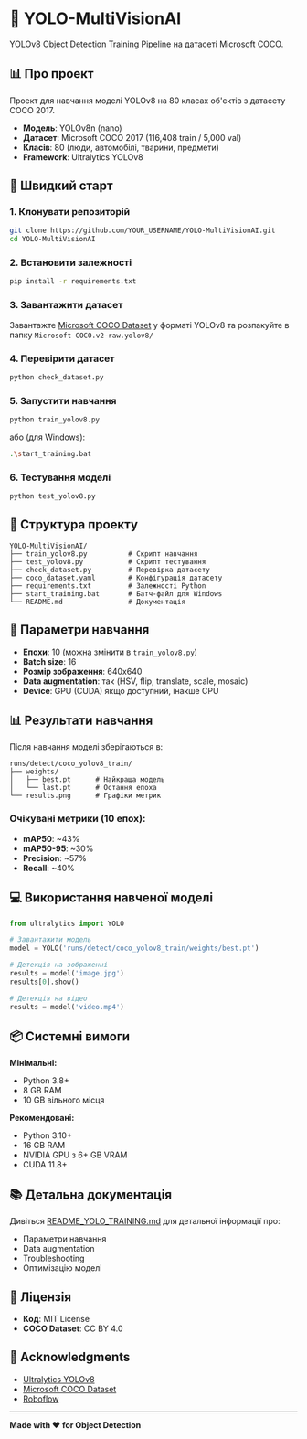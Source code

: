 # 🎯 YOLO-MultiVisionAI

YOLOv8 Object Detection Training Pipeline на датасеті Microsoft COCO.

## 📊 Про проект

Проект для навчання моделі YOLOv8 на 80 класах об'єктів з датасету COCO 2017.

- **Модель**: YOLOv8n (nano)
- **Датасет**: Microsoft COCO 2017 (116,408 train / 5,000 val)
- **Класів**: 80 (люди, автомобілі, тварини, предмети)
- **Framework**: Ultralytics YOLOv8

## 🚀 Швидкий старт

### 1. Клонувати репозиторій

```bash
git clone https://github.com/YOUR_USERNAME/YOLO-MultiVisionAI.git
cd YOLO-MultiVisionAI
```

### 2. Встановити залежності

```bash
pip install -r requirements.txt
```

### 3. Завантажити датасет

Завантажте [Microsoft COCO Dataset](https://universe.roboflow.com/jacob-solawetz/microsoft-coco/dataset/2) у форматі YOLOv8 та розпакуйте в папку `Microsoft COCO.v2-raw.yolov8/`

### 4. Перевірити датасет

```bash
python check_dataset.py
```

### 5. Запустити навчання

```bash
python train_yolov8.py
```

або (для Windows):

```bash
.\start_training.bat
```

### 6. Тестування моделі

```bash
python test_yolov8.py
```

## 📁 Структура проекту

```
YOLO-MultiVisionAI/
├── train_yolov8.py          # Скрипт навчання
├── test_yolov8.py           # Скрипт тестування
├── check_dataset.py         # Перевірка датасету
├── coco_dataset.yaml        # Конфігурація датасету
├── requirements.txt         # Залежності Python
├── start_training.bat       # Батч-файл для Windows
└── README.md                # Документація
```

## 🎯 Параметри навчання

- **Епохи**: 10 (можна змінити в `train_yolov8.py`)
- **Batch size**: 16
- **Розмір зображення**: 640x640
- **Data augmentation**: так (HSV, flip, translate, scale, mosaic)
- **Device**: GPU (CUDA) якщо доступний, інакше CPU

## 📊 Результати навчання

Після навчання моделі зберігаються в:

```
runs/detect/coco_yolov8_train/
├── weights/
│   ├── best.pt      # Найкраща модель
│   └── last.pt      # Остання епоха
└── results.png      # Графіки метрик
```

### Очікувані метрики (10 епох):

- **mAP50**: ~43%
- **mAP50-95**: ~30%
- **Precision**: ~57%
- **Recall**: ~40%

## 💻 Використання навченої моделі

```python
from ultralytics import YOLO

# Завантажити модель
model = YOLO('runs/detect/coco_yolov8_train/weights/best.pt')

# Детекція на зображенні
results = model('image.jpg')
results[0].show()

# Детекція на відео
results = model('video.mp4')
```

## 📦 Системні вимоги

**Мінімальні:**
- Python 3.8+
- 8 GB RAM
- 10 GB вільного місця

**Рекомендовані:**
- Python 3.10+
- 16 GB RAM
- NVIDIA GPU з 6+ GB VRAM
- CUDA 11.8+

## 📚 Детальна документація

Дивіться [README_YOLO_TRAINING.md](README_YOLO_TRAINING.md) для детальної інформації про:
- Параметри навчання
- Data augmentation
- Troubleshooting
- Оптимізацію моделі

## 📝 Ліцензія

- **Код**: MIT License
- **COCO Dataset**: CC BY 4.0

## 🙏 Acknowledgments

- [Ultralytics YOLOv8](https://github.com/ultralytics/ultralytics)
- [Microsoft COCO Dataset](https://cocodataset.org/)
- [Roboflow](https://roboflow.com/)

---

**Made with ❤️ for Object Detection**
